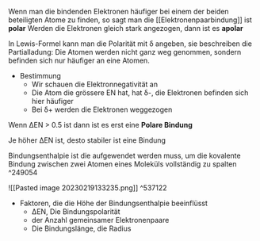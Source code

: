 Wenn man die bindenden Elektronen häufiger bei einem der beiden beteiligten Atome zu finden, so sagt man die [[Elektronenpaarbindung]] ist **polar**
Werden die Elektronen gleich stark angezogen, dann ist es **apolar**

In Lewis-Formel kann man die Polarität mit δ angeben, sie beschreiben die Partialladung: Die Atomen werden nicht ganz weg genommen, sondern befinden sich nur häufiger an eine Atomen.
- Bestimmung
	- Wir schauen die Elektronnegativität an
	- Die Atom die grössere EN hat, hat  δ-, die Elektronen befinden sich hier häufiger
	- Bei δ+ werden die Elektronen weggezogen

Wenn ΔEN > 0.5 ist dann ist es erst eine **Polare Bindung**

Je höher ΔEN ist, desto stabiler ist eine Bindung

Bindungsenthalpie ist die aufgewendet werden muss, um die kovalente Bindung zwischen zwei Atomen eines Moleküls vollständig zu spalten ^249054



![[Pasted image 20230219133235.png]] ^537122
- Faktoren, die die Höhe der Bindungsenthalpie beeinflüsst
	- ΔEN, Die Bindungspolarität
	- der Anzahl gemeinsamer Elektronenpaare
	- Die Bindungslänge, die Radius

